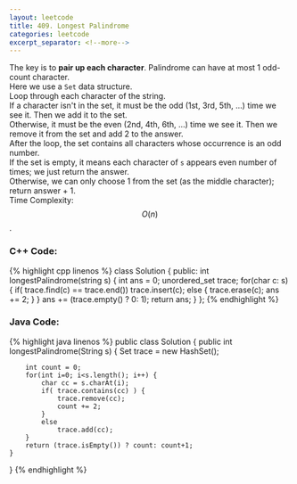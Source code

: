 ```yaml
---
layout: leetcode
title: 409. Longest Palindrome
categories: leetcode
excerpt_separator: <!--more-->
---
```

The key is to **pair up each character**. 
Palindrome can have at most 1 odd-count character.  
Here we use a `Set` data structure.  
Loop through each character of the string.  
If a character isn't in the set, it must be the odd (1st, 3rd, 5th, ...) time we see it. Then we add it to the set.  
Otherwise, it must be the even (2nd, 4th, 6th, ...) time we see it. Then we remove it from the set and add 2 to the answer.  
After the loop, the set contains all characters whose occurrence is an odd number.  
If the set is empty, it means each character of `s` appears even number of times; we just return the answer.  
Otherwise, we can only choose 1 from the set (as the middle character); return answer + 1.  
Time Complexity: $$O(n)$$. 
<!--more-->
### C++ Code:
{% highlight cpp linenos %}
class Solution {
public:
    int longestPalindrome(string s) {
        int ans = 0;
        unordered_set<char> trace;
        for(char c: s) {
            if( trace.find(c) == trace.end())   trace.insert(c);
            else {
                trace.erase(c);
                ans += 2;
            }
        }
        ans += (trace.empty() ? 0: 1);
        return ans;
    }
};
{% endhighlight %}
### Java Code:
{% highlight java linenos %}
public class Solution {
    public int longestPalindrome(String s) {
        Set<Character> trace = new HashSet<Character>();
        
        int count = 0;
        for(int i=0; i<s.length(); i++) {
            char cc = s.charAt(i);
            if( trace.contains(cc) ) {
                trace.remove(cc);
                count += 2;
            }
            else
                trace.add(cc);
        }
        return (trace.isEmpty()) ? count: count+1;
    }
}
{% endhighlight %}
